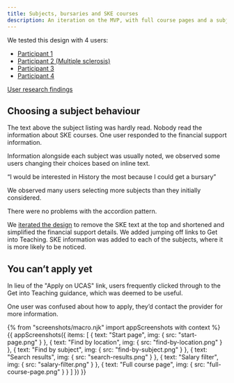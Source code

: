 ```yaml
---
title: Subjects, bursaries and SKE courses
description: An iteration on the MVP, with full course pages and a subject filter with bursary and SKE information.
---
```

We tested this design with 4 users:

*   [Participant 1](https://lookback.io/watch/az5TkZTc9rwgyoheL)
*   [Participant 2 (Multiple sclerosis)](https://lookback.io/watch/K6SmyEx5Kz76j6TAf)
*   [Participant 3](https://lookback.io/watch/YSyCpM8ERpT7oFEAK)
*   [Participant 4](https://lookback.io/watch/Qm2gKZJYCTopwAKNM)

[User research findings](https://docs.google.com/spreadsheets/d/1EEpqT5u2GLr3wJyk_SnKiysTtf5s88gYGiYqmWzNjl4/)

## Choosing a subject behaviour

The text above the subject listing was hardly read. Nobody read the information about SKE courses. One user responded to the financial support information.

Information alongside each subject was usually noted, we observed some users changing their choices based on inline text.

“I would be interested in History the most because I could get a bursary”

We observed many users selecting more subjects than they initially considered.

There were no problems with the accordion pattern.

We [iterated the design](/find-teacher-training/live-launch#find-by-subject) to remove the SKE text at the top and shortened and simplified the financial support details. We added jumping off links to Get into Teaching. SKE information was added to each of the subjects, where it is more likely to be noticed.

## You can’t apply yet

In lieu of the "Apply on UCAS" link, users frequently clicked through to the Get into Teaching guidance, which was deemed to be useful.

One user was confused about how to apply, they’d contact the provider for more information.

{% from "screenshots/macro.njk" import appScreenshots with context %}
{{ appScreenshots({
  items: [
    { text: "Start page", img: { src: "start-page.png" } },
    { text: "Find by location", img: { src: "find-by-location.png" } },
    { text: "Find by subject", img: { src: "find-by-subject.png" } },
    { text: "Search results", img: { src: "search-results.png" } },
    { text: "Salary filter", img: { src: "salary-filter.png" } },
    { text: "Full course page", img: { src: "full-course-page.png" } }
  ]
}) }}
